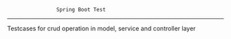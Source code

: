                     Spring Boot Test

-------------------------------------------------------------------------------------------------

Testcases for crud operation in model, service and controller layer
